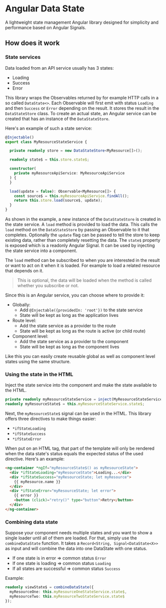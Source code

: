 # Angular Data State

A lightweight state management Angular library designed for simplicity and performance based on Angular Signals.

## How does it work


### State services

Data loaded from an API service usually has 3 states:
- Loading
- Success
- Error

This library wraps the Observables returned by for example HTTP calls in a so called `DataState<>`.
Each Observable will first emit with status `Loading` and then `Success` or `Error` depending on the result.
It stores the result in the `DataStateStore` class.
To create an actual state, an Angular service can be created that has an instance of the `DataStateStore`.

Here's an example of such a state service:

```typescript
@Injectable()
export class MyResourceStateService {

  private readonly store = new DataStateStore<MyResource[]>();

  readonly state$ = this.store.state$;

  constructor(
    private myResourceApiService: MyResourceApiService
  ) {
  }

  load(update = false): Observable<MyResource[]> {
    const source$ = this.myResourceApiService.findAll();
    return this.store.load(source$, update);
  }
}
```

As shown in the example, a new instance of the `DataStateStore` is created in the state service.
A `load` method is provided to load the data.
This calls the `load` method on the `DataStateStore` by passing an Observable to it that completes.
Optionally the `update` flag can be passed to tell the store to keep existing data, rather than completely resetting the data.
The `state$` property is exposed which is a readonly Angular Signal.
It can be used by injecting the state service into a component.

The `load` method can be subscribed to when you are interested in the result or want to act on it when it is loaded.
For example to load a related resource that depends on it.
> This is optional, the data will be loaded when the method is called whether you subscribe or not.

Since this is an Angular service, you can choose where to provide it:
- Globally: 
  - Add `@Injectable({providedIn: 'root'})` to the state service
  - State will be kept as long as the application lives
- Route level: 
  - Add the state service as a provider to the route
  - State will be kept as long as the route is active (or child route)
- Component level: 
  - Add the state service as a provider to the component
  - State will be kept as long as the component lives

Like this you can easily create reusable global as well as component level states using the same structure.

### Using the state in the HTML

Inject the state service into the component and make the state available to the HTML.

```typescript
private readonly myResourceStateService = inject(MyResourceStateService);
readonly myResourceState$ = this.myResourceStateService.state$;
```

Next, the `myResourceState$` signal can be used in the HTML.
This library offers three directives to make things easier:
- `*ifStateLoading`
- `*ifStateSuccess`
- `*ifStateError`

When put on an HTML tag, that part of the template will only be rendered when the data state's status equals the expected status of the used directive.
Here's an example:

```html
<ng-container *ngIf="myResourceState$() as myResourceState">
  <div *ifStateLoading="myResourceState">Loading...</div>
  <div *ifStateSuccess="myResourceState; let myResource">
    {{ myResource.name }}
  </div>
  <div *ifStateError="myResourceState; let error">
    {{ error }}
    <button (click)="retry()" type="button">Retry</button>
  </div>
</ng-container>
```

### Combining data state

Suppose your component needs multiple states and you want to show a single loader until all of them are loaded.
For that, simply use the `combineDataState` function.
It takes a `Record<String, Signal<DataState<X>>` as input and will combine the data into one DataState with one status.
- If one state is in error => common status `Error`
- If one state is loading => common status `Loading`
- If all states are successful => common status `Success`

Example:
```typescript
readonly viewState$ = combineDataState({
  myResourceOne: this.myResourceOneStateService.state$,
  myResourceTwo: this.myResourceTwoStateService.state$
});
```
